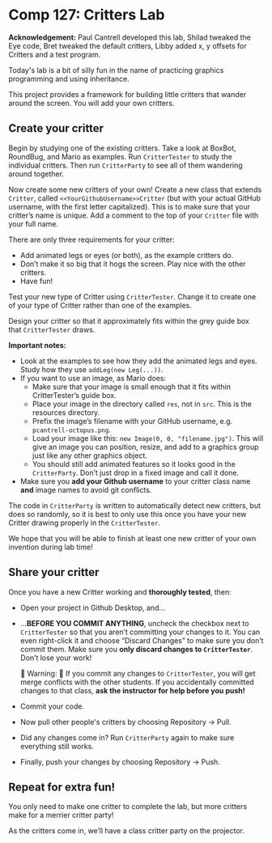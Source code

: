 Comp 127: Critters Lab
====

**Acknowledgement:** Paul Cantrell developed this lab, Shilad tweaked the Eye code, Bret tweaked the default critters, Libby added x, y offsets for Critters and a test program.

Today's lab is a bit of silly fun in the name of practicing graphics programming and using inheritance.

This project provides a framework for building little critters that wander around the screen. You will add your own critters.

## Create your critter

Begin by studying one of the existing critters. Take a look at BoxBot, RoundBug, and Mario as examples. Run `CritterTester` to study the individual critters. Then run `CritterParty` to see all of them wandering around together.

Now create some new critters of your own! Create a new class that extends `Critter`, called `<<YourGithubUsername>>Critter` (but with your actual GitHub username, with the first letter capitalized). This is to make sure that your critter’s name is unique. Add a comment to the top of your `Critter` file with your full name.

There are only three requirements for your critter:
- Add animated legs or eyes (or both), as the example critters do.
- Don’t make it so big that it hogs the screen. Play nice with the other critters.
- Have fun!

Test your new type of Critter using `CritterTester`. Change it to create one of your type of Critter rather than one of the examples.

Design your critter so that it approximately fits within the grey guide box that `CritterTester` draws.

**Important notes:** 

* Look at the examples to see how they add the animated legs and eyes. Study how they use `addLeg(new Leg(...))`.
* If you want to use an image, as Mario does:
    - Make sure that your image is small enough that it fits within CritterTester’s guide box.
    - Place your image in the directory called `res`, not in `src`. This is the resources directory.
    - Prefix the image’s filename with your GitHub username, e.g. `pcantrell-octopus.png`.
    - Load your image like this: `new Image(0, 0, "filename.jpg")`. This will give an image you can position, resize, and add to a graphics group just like any other graphics object.
    - You should still add animated features so it looks good in the `CritterParty`. Don’t just drop in a fixed image and call it done.
* Make sure you **add your Github username** to your critter class name **and** image names to avoid git conflicts.

The code in `CritterParty` is written to automatically detect new critters, but does so randomly, so it is best to only use this once you have your new Critter drawing properly in the `CritterTester`.

We hope that you will be able to finish at least one new critter of your own invention during lab time!

## Share your critter

Once you have a new Critter working and **thoroughly tested**, then:

- Open your project in Github Desktop, and…
- …**BEFORE YOU COMMIT ANYTHING**, uncheck the checkbox next to `CritterTester` so that you aren’t committing your changes to it. You can even right-click it and choose “Discard Changes” to make sure you don’t commit them. Make sure you **only discard changes to `CritterTester`**. Don’t lose your work!

    🚨 Warning: 🚨 If you commit any changes to `CritterTester`, you will get merge conflicts with the other students. If you accidentally committed changes to that class, **ask the instructor for help before you push!**

- Commit your code.
- Now pull other people's critters by choosing Repository → Pull. 
- Did any changes come in? Run `CritterParty` again to make sure everything still works.
- Finally, push your changes by choosing Repository → Push.

## Repeat for extra fun!

You only need to make one critter to complete the lab, but more critters make for a merrier critter party!

As the critters come in, we’ll have a class critter party on the projector.
